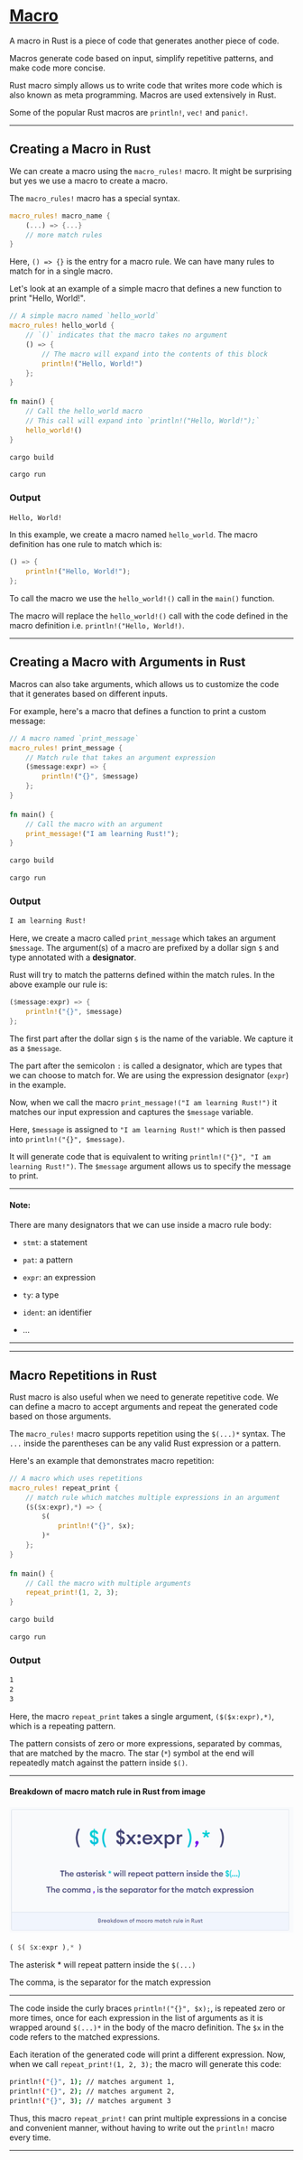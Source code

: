 # [Macro](https://www.programiz.com/rust/macro)

A macro in Rust is a piece of code that generates another piece of code.

Macros generate code based on input, simplify repetitive patterns, and make code more concise.

Rust macro simply allows us to write code that writes more code which is also known as meta programming. Macros are used extensively in Rust.

Some of the popular Rust macros are `println!`, `vec!` and `panic!`.

____

## Creating a Macro in Rust

We can create a macro using the `macro_rules!` macro. It might be surprising but yes we use a macro to create a macro.

The `macro_rules!` macro has a special syntax.

```rust
macro_rules! macro_name {
    (...) => {...}
    // more match rules
}
```

Here, `() => {}` is the entry for a macro rule. We can have many rules to match for in a single macro.

Let's look at an example of a simple macro that defines a new function to print "Hello, World!".

```rust
// A simple macro named `hello_world`
macro_rules! hello_world {
    // `()` indicates that the macro takes no argument
    () => {
        // The macro will expand into the contents of this block
        println!("Hello, World!")
    };
}

fn main() {
    // Call the hello_world macro
    // This call will expand into `println!("Hello, World!");`
    hello_world!()
}
```

```bash
cargo build
```

```bash
cargo run
```

### Output

```bash
Hello, World!
```

In this example, we create a macro named `hello_world`. The macro definition has one rule to match which is:

```rust
() => {
    println!("Hello, World!");
};
```

To call the macro we use the `hello_world!()` call in the `main()` function.

The macro will replace the `hello_world!()` call with the code defined in the macro definition i.e. `println!("Hello, World!)`.

____

## Creating a Macro with Arguments in Rust

Macros can also take arguments, which allows us to customize the code that it generates based on different inputs.

For example, here's a macro that defines a function to print a custom message:

```rust
// A macro named `print_message`
macro_rules! print_message {
    // Match rule that takes an argument expression
    ($message:expr) => {
        println!("{}", $message)
    };
}

fn main() {
    // Call the macro with an argument
    print_message!("I am learning Rust!");
}
```

```bash
cargo build
```

```bash
cargo run
```

### Output

```bash
I am learning Rust!
```

Here, we create a macro called `print_message` which takes an argument `$message`. The argument(s) of a macro are prefixed by a dollar sign `$` and type annotated with a **designator**.

Rust will try to match the patterns defined within the match rules. In the above example our rule is:

```rust
($message:expr) => {
    println!("{}", $message)
};
```

The first part after the dollar sign `$` is the name of the variable. We capture it as a `$message`.

The part after the semicolon `:` is called a designator, which are types that we can choose to match for. We are using the expression designator (`expr`) in the example.

Now, when we call the macro `print_message!("I am learning Rust!")` it matches our input expression and captures the `$message` variable.

Here, `$message` is assigned to `"I am learning Rust!"` which is then passed into `println!("{}", $message)`.

It will generate code that is equivalent to writing `println!("{}", "I am learning Rust!")`. The `$message` argument allows us to specify the message to print.

____

#### Note: 

There are many designators that we can use inside a macro rule body:

- `stmt`: a statement

- `pat`: a pattern

- `expr`: an expression

- `ty`: a type

- `ident`: an identifier

- …

____

____

## Macro Repetitions in Rust

Rust macro is also useful when we need to generate repetitive code. We can define a macro to accept arguments and repeat the generated code based on those arguments.

The `macro_rules!` macro supports repetition using the `$(...)*` syntax. The `...` inside the parentheses can be any valid Rust expression or a pattern.

Here's an example that demonstrates macro repetition:

```rust
// A macro which uses repetitions
macro_rules! repeat_print {
    // match rule which matches multiple expressions in an argument
    ($($x:expr),*) => {
        $(
            println!("{}", $x);
        )*
    };
}

fn main() {
    // Call the macro with multiple arguments
    repeat_print!(1, 2, 3);
}
```

```bash
cargo build
```

```bash
cargo run
```

### Output

```bash
1
2
3
```

Here, the macro `repeat_print` takes a single argument, `($($x:expr),*)`, which is a repeating pattern.

The pattern consists of zero or more expressions, separated by commas, that are matched by the macro. The star (`*`) symbol at the end will repeatedly match against the pattern inside `$()`.

____


#### Breakdown of macro match rule in Rust from image

![Screenshot of Breakdown of macro match rule in Rust from Programiz tutorial](image-1.png)

```rust
( $( $x:expr ),* )
```

The asterisk * will repeat pattern inside the `$(...)`

The comma, is the separator for the match expression

____

The code inside the curly braces `println!("{}", $x);`, is repeated zero or more times, once for each expression in the list of arguments as it is wrapped around `$(...)*` in the body of the macro definition. The `$x` in the code refers to the matched expressions.

Each iteration of the generated code will print a different expression. Now, when we call `repeat_print!(1, 2, 3);` the macro will generate this code:

```bash
println!("{}", 1); // matches argument 1,
println!("{}", 2); // matches argument 2,
println!("{}", 3); // matches argument 3
```

Thus, this macro `repeat_print!` can print multiple expressions in a concise and convenient manner, without having to write out the `println!` macro every time.

____

